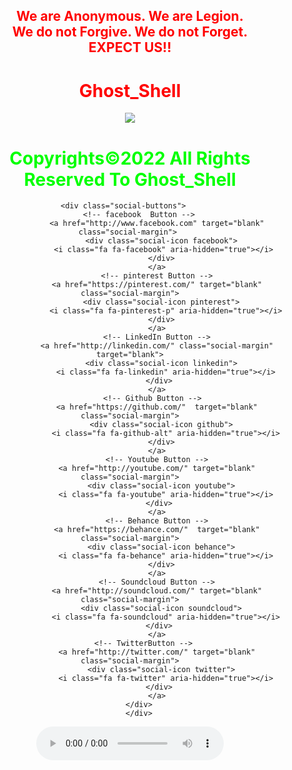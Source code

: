 <html>
    <center>
     <h2 style="color:red">
    We are Anonymous.
    We are Legion.<br>
    We do not Forgive.
    We do not Forget.<br>EXPECT US!!<br></h2>   
    <link rel="icon" type="image/x-icon" href="favicon.ico">
    <link rel="stylesheet" href="world.css">
      <h1 style="color:red">Ghost_Shell</h1><img src="https://i.ibb.co/SmLz9Fr/GHOOST.png"><br>
<div class="li.social-icon">     <h1 style="color:#00ff00">Copyrights&copy;2022 All Rights Reserved To Ghost_Shell</h1>
<a class="li.social-icon" href="https://www.facebook.com/"><ion-icon name="logo-facebook"></ion-icon></a>
<a class="li.social-icon" href="https://twitter.com/"><ion-icon name="logo-twitter"></ion-icon></a>
<a class="li.social-icon" href="https://www.instagram.com/"><ion-icon name="logo-instagram"></ion-icon></a>
<a class="li.social-icon" href="https://www.youtube.com/"><ion-icon name="logo-youtube"></ion-icon></a>
<a class="li.social-icon" href="https://github.com/"><ion-icon name="logo-github"></ion-icon></a></div> 
        
         <div class="social-buttons">        
        <!-- facebook  Button -->
                <a href="http://www.facebook.com" target="blank" class="social-margin"> 
                  <div class="social-icon facebook">
                    <i class="fa fa-facebook" aria-hidden="true"></i> 
                  </div>
                </a>
                <!-- pinterest Button -->
                <a href="https://pinterest.com/" target="blank"  class="social-margin">
                  <div class="social-icon pinterest">
                    <i class="fa fa-pinterest-p" aria-hidden="true"></i>
                  </div>
                </a>
                <!-- LinkedIn Button -->
                <a href="http://linkedin.com/" class="social-margin" target="blank">
                  <div class="social-icon linkedin">
                    <i class="fa fa-linkedin" aria-hidden="true"></i>
                  </div> 
                </a>
              <!-- Github Button -->
                <a href="https://github.com/"  target="blank"  class="social-margin">
                  <div class="social-icon github">
                    <i class="fa fa-github-alt" aria-hidden="true"></i>
                  </div>
                </a>
                <!-- Youtube Button -->
                <a href="http://youtube.com/" target="blank"  class="social-margin">
                  <div class="social-icon youtube">
                    <i class="fa fa-youtube" aria-hidden="true"></i>
                  </div> 
                </a>
                <!-- Behance Button -->
                <a href="https://behance.com/"  target="blank" class="social-margin">
                  <div class="social-icon behance">
                    <i class="fa fa-behance" aria-hidden="true"></i>
                  </div>
                </a>
                <!-- Soundcloud Button -->
                <a href="http://soundcloud.com/" target="blank" class="social-margin">
                  <div class="social-icon soundcloud">
                    <i class="fa fa-soundcloud" aria-hidden="true"></i>
                  </div> 
                </a>
          <!-- TwitterButton -->
                <a href="http://twitter.com/" target="blank" class="social-margin">
                  <div class="social-icon twitter">
                    <i class="fa fa-twitter" aria-hidden="true"></i>
                  </div> 
                </a>
        </div>
        </div>
<body> 
<script type="module" src="https://unpkg.com/ionicons@5.5.2/dist/ionicons/ionicons.esm.js"></script>
<script nomodule src="https://unpkg.com/ionicons@5.5.2/dist/ionicons/ionicons.js"></script>
   <audio controls loop autoplay height="" width="">
<audio autoplay="true" src="Anonymous Hackers Song-We Are Anonymous.mp3"></audio>
     <script>alert("😎It is our great pleasure to have you on board!.A hearty welcome to you😎")</script>
</body>

